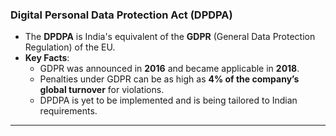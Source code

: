 ### **Digital Personal Data Protection Act (DPDPA)**

- The **DPDPA** is India's equivalent of the **GDPR** (General Data Protection Regulation) of the EU.
- **Key Facts**:
    - GDPR was announced in **2016** and became applicable in **2018**.
    - Penalties under GDPR can be as high as **4% of the company’s global turnover** for violations.
    - DPDPA is yet to be implemented and is being tailored to Indian requirements.

---